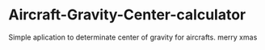 # Aircraft-Gravity-Center-calculator
Simple aplication to determinate center of gravity for aircrafts.
merry xmas

